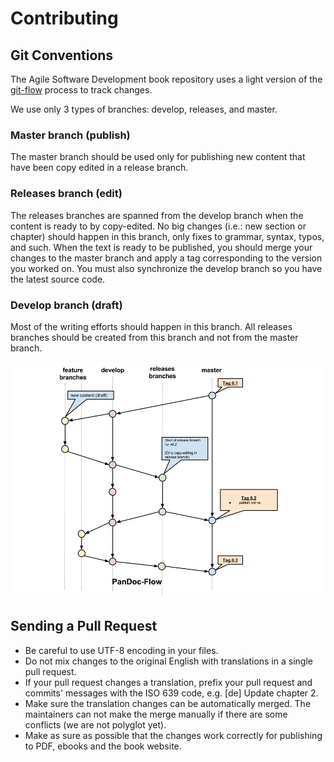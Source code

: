 # Contributing

## Git Conventions

The Agile Software Development book repository uses a light version of the [git-flow](http://nvie.com/posts/a-successful-git-branching-model/) process to track changes.

We use only 3 types of branches: develop, releases, and master.


### Master branch (publish)

The master branch should be used only for publishing new content that have been copy edited in a release branch.


### Releases branch (edit)

The releases branches are spanned from the develop branch when the content is ready to by copy-edited. No big changes (i.e.: new section or chapter) should happen in this branch, only fixes to grammar, syntax, typos, and such. When the text is ready to be published, you should merge your changes to the master branch and apply a tag corresponding to the version you worked on. You must also synchronize the develop branch so you have the latest source code.


### Develop branch (draft)

Most of the writing efforts should happen in this branch. All releases branches should be created from this branch and not from the master branch.

![Agile Android Software Development flow](doc/agiledroid-flow.png)


## Sending a Pull Request

* Be careful to use UTF-8 encoding in your files.
* Do not mix changes to the original English with translations in a single pull request.
* If your pull request changes a translation, prefix your pull request and commits' messages with the ISO 639 code, e.g. [de] Update chapter 2.
* Make sure the translation changes can be automatically merged. The maintainers can not make the merge manually if there are some conflicts (we are not polyglot yet).
* Make as sure as possible that the changes work correctly for publishing to PDF, ebooks and the book website.